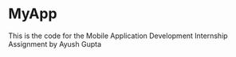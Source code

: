 # MyApp
This is the code for the Mobile Application Development Internship Assignment by Ayush Gupta
